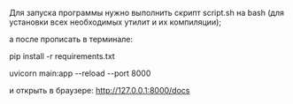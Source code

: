 Для запуска программы нужно выполнить скрипт script.sh на bash (для установки всех необходимых утилит и их компиляции);

а после прописать в терминале:

pip install -r requirements.txt

uvicorn main:app --reload --port 8000

и открыть в браузере: http://127.0.0.1:8000/docs
